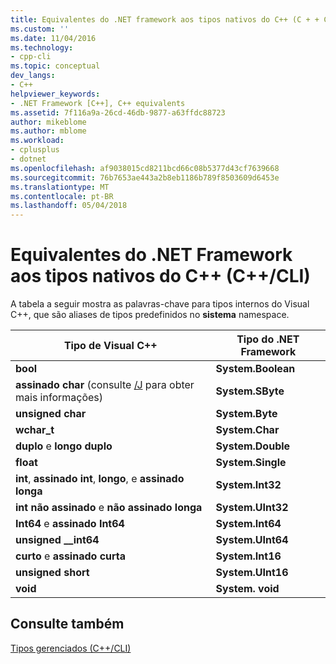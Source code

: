 ```yaml
---
title: Equivalentes do .NET framework aos tipos nativos do C++ (C + + CLI) | Microsoft Docs
ms.custom: ''
ms.date: 11/04/2016
ms.technology:
- cpp-cli
ms.topic: conceptual
dev_langs:
- C++
helpviewer_keywords:
- .NET Framework [C++], C++ equivalents
ms.assetid: 7f116a9a-26cd-46db-9877-a63ffdc88723
author: mikeblome
ms.author: mblome
ms.workload:
- cplusplus
- dotnet
ms.openlocfilehash: af9038015cd8211bcd66c08b5377d43cf7639668
ms.sourcegitcommit: 76b7653ae443a2b8eb1186b789f8503609d6453e
ms.translationtype: MT
ms.contentlocale: pt-BR
ms.lasthandoff: 05/04/2018
---
```

# <a name="net-framework-equivalents-to-c-native-types-ccli"></a>Equivalentes do .NET Framework aos tipos nativos do C++ (C++/CLI)
A tabela a seguir mostra as palavras-chave para tipos internos do Visual C++, que são aliases de tipos predefinidos no **sistema** namespace.  
  
|Tipo de Visual C++|Tipo do .NET Framework|  
|-----------------------|-------------------------|  
|**bool**|**System.Boolean**|  
|**assinado char** (consulte [/J](../build/reference/j-default-char-type-is-unsigned.md) para obter mais informações)|**System.SByte**|  
|**unsigned char**|**System.Byte**|  
|**wchar_t**|**System.Char**|  
|**duplo** e **longo duplo**|**System.Double**|  
|**float**|**System.Single**|  
|**int**, **assinado int**, **longo**, e **assinado longa**|**System.Int32**|  
|**int não assinado** e **não assinado longa**|**System.UInt32**|  
|**Int64** e **assinado Int64**|**System.Int64**|  
|**unsigned __int64**|**System.UInt64**|  
|**curto** e **assinado curta**|**System.Int16**|  
|**unsigned short**|**System.UInt16**|  
|**void**|**System. void**|  
  
## <a name="see-also"></a>Consulte também  
 [Tipos gerenciados (C++/CLI)](../dotnet/managed-types-cpp-cli.md)